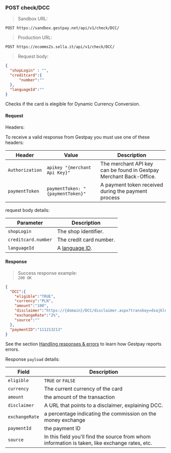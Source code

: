 ### POST check/DCC


> Sandbox URL:

```
POST https://sandbox.gestpay.net/api/v1/check/DCC/
```


> Production URL: 

```
POST https://ecomms2s.sella.it/api/v1/check/DCC/
```

> Request body: 

```json
{
  "shopLogin" : "",
  "creditcard":{
      "number":""
  },
  "languageId":""
}
```

Checks if the card is elegible for Dynamic Currency Conversion. 

#### Request 

Headers: 

To receive a valid response from Gestpay you must use one of these headers: 

| Header          | Value                         | Description                                                        |
| --------------- | ----------------------------- | ------------------------------------------------------------------ |
| `Authorization` | `apikey "{merchant Api Key}"` | The merchant API key can be found in Gestpay Merchant Back-Office. |
| `paymentToken` | `paymentToken: "{paymentToken}"` | A payment token received during the payment process |


request body details: 

| Parameter | Description | 
| --------- | ----------- | 
| `shopLogin` | The shop identifier. | 
| `creditcard.number` | The credit card number.
| `languageId` | A [language ID](#language-codes).

#### Response 

> Success response example:<br>
> `200 OK`

```json
{  
  "DCC":{  
    "eligible":"TRUE",
    "currency":"PLN",
    "amount":"100",
    "disclaimer":"https://{domain}/DCC/disclaimer.aspx?transkey=dsajklq31223",
    "exchangeRate":"2%",
    "source":""
  },
  "paymentID":"111213213"
}
```

See the section [Handling responses & errors](#handling-responses-amp-errors) to learn how Gestpay reports errors.

Response `payload` details:


| Field          | Description 
| -------------- | -----------
| `eligible`   | `TRUE` or `FALSE`
| `currency`  | The current currency of the card 
| `amount`  | the amount of the transaction 
| `disclaimer` | A URL that points to a disclaimer, explaining DCC. 
| `exchangeRate` | a percentage indicating the commission on the money exchange
| `paymentId` | the payment ID 
| `source` | In this field you'll find the source from whom information is taken, like exchange rates, etc. 
